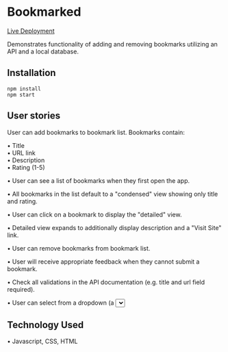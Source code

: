 # Bookmarked
[Live Deployment](https://agiannotti.github.io/quiz-app/)  

  
Demonstrates functionality of adding and removing bookmarks utilizing an API and a local database. 
## Installation
```
npm install
npm start
```
## User stories

User can add bookmarks to bookmark list. Bookmarks contain:

•  Title  
•  URL link  
•  Description  
•  Rating (1-5)  

•  User can see a list of bookmarks when they first open the app.

•  All bookmarks in the list default to a "condensed" view showing only title and rating. 

•  User can click on a bookmark to display the "detailed" view.

•  Detailed view expands to additionally display description and a "Visit Site" link.  

•  User can remove bookmarks from bookmark list.

•  User will receive appropriate feedback when they cannot submit a bookmark.

•  Check all validations in the API documentation (e.g. title and url field required).  

•  User can select from a dropdown (a <select> element) a "minimum rating" to filter the list by all bookmarks rated at or above the chosen selection.  



## Technology Used  


• Javascript, CSS, HTML



